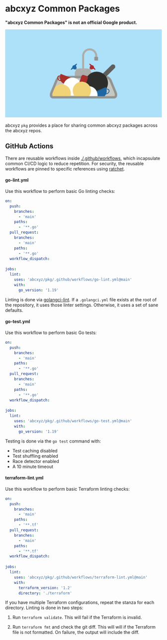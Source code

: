 # abcxyz Common Packages

**"abcxyz Common Packages" is not an official Google product.**

![Kitchen Sink](./docs/sink.svg)

abcxyz `pkg` provides a place for sharing common abcxyz packages across the
abcxyz repos.


## GitHub Actions

There are reusable workflows inside [./.github/workflows](.github/workflows),
which incapsulate common CI/CD logic to reduce repetition. For security, the
reusable workflows are pinned to specific references using
[ratchet](https://github.com/sethvargo/ratchet).


#### go-lint.yml

Use this workflow to perform basic Go linting checks:

```yaml
on:
  push:
    branches:
      - 'main'
    paths:
      - '**.go'
  pull_request:
    branches:
      - 'main'
    paths:
      - '**.go'
  workflow_dispatch:

jobs:
  lint:
    uses: 'abcxyz/pkg/.github/workflows/go-lint.yml@main'
    with:
      go_version: '1.19'
```

Linting is done via [golangci-lint](https://golangci-lint.run/). If a
`.golangci.yml` file exists at the root of the repository, it uses those linter
settings. Otherwise, it uses a set of sane defaults.


#### go-test.yml

Use this workflow to perform basic Go tests:

```yaml
on:
  push:
    branches:
      - 'main'
    paths:
      - '**.go'
  pull_request:
    branches:
      - 'main'
    paths:
      - '**.go'
  workflow_dispatch:

jobs:
  lint:
    uses: 'abcxyz/pkg/.github/workflows/go-test.yml@main'
    with:
      go_version: '1.19'
```

Testing is done via the `go test` command with:

-   Test caching disabled
-   Test shuffling enabled
-   Race detector enabled
-   A 10 minute timeout


#### terraform-lint.yml

Use this workflow to perform basic Terraform linting checks:

```yaml
on:
  push:
    branches:
      - 'main'
    paths:
      - '**.tf'
  pull_request:
    branches:
      - 'main'
    paths:
      - '**.tf'
  workflow_dispatch:

jobs:
  lint:
    uses: 'abcxyz/pkg/.github/workflows/terraform-lint.yml@main'
    with:
      terraform_version: '1.2'
      directory: './terraform'
```

If you have multiple Terraform configurations, repeat the stanza for each
directory. Linting is done in two steps:

1.  Run `terraform validate`. This will fail if the Terraform is invalid.

1.  Run `terraform fmt` and check the git diff. This will will if the Terraform
    file is not formatted. On failure, the output will include the diff.
